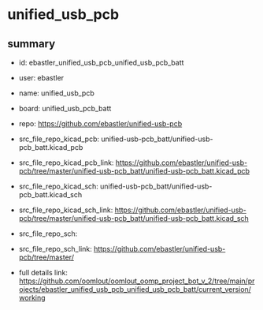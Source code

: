 # unified_usb_pcb
 
## summary 
* id: ebastler_unified_usb_pcb_unified_usb_pcb_batt
* user: ebastler
* name: unified_usb_pcb
* board: unified_usb_pcb_batt
* repo: https://github.com/ebastler/unified-usb-pcb
* src_file_repo_kicad_pcb: unified-usb-pcb_batt/unified-usb-pcb_batt.kicad_pcb
* src_file_repo_kicad_pcb_link: https://github.com/ebastler/unified-usb-pcb/tree/master/unified-usb-pcb_batt/unified-usb-pcb_batt.kicad_pcb
* src_file_repo_kicad_sch: unified-usb-pcb_batt/unified-usb-pcb_batt.kicad_sch
* src_file_repo_kicad_sch_link: https://github.com/ebastler/unified-usb-pcb/tree/master/unified-usb-pcb_batt/unified-usb-pcb_batt.kicad_sch

* src_file_repo_sch: 
* src_file_repo_sch_link: https://github.com/ebastler/unified-usb-pcb/tree/master/
* full details link: https://github.com/oomlout/oomlout_oomp_project_bot_v_2/tree/main/projects/ebastler_unified_usb_pcb_unified_usb_pcb_batt/current_version/working  







